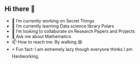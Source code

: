 ## Hi there 👋
- 🔭 I’m currently working on Secret Things
- 🌱 I’m currently learning Data science library Polars
- 👯 I’m looking to collaborate on Research Papers and Projects 
- 💬 Ask me about Mathematics
- 📫 How to reach me: By walking 😄
- ⚡ Fun fact: I am extremely lazy though everyone thinks I am Hardworking.

<!--
**Aaditdot-1234/Aaditdot-1234** is a ✨ _special_ ✨ repository because its `README.md` (this file) appears on your GitHub profile.

Here are some ideas to get you started:

- 🔭 I’m currently working on ...
- 🌱 I’m currently learning ...
- 👯 I’m looking to collaborate on ...
- 🤔 I’m looking for help with ...
- 💬 Ask me about ...
- 📫 How to reach me: ...
- 😄 Pronouns: ...
- ⚡ Fun fact: ...
-->
